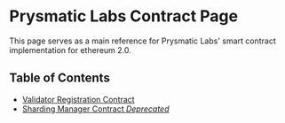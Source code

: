 # Prysmatic Labs Contract Page

This page serves as a main reference for Prysmatic Labs' smart contract implementation for ethereum 2.0.

## Table of Contents

-   [Validator Registration Contract](https://github.com/prysmaticlabs/prysm/blob/master/contracts/validator_registration_contract/README.md)
-   [Sharding Manager Contract *Deprecated*](https://github.com/prysmaticlabs/prysm/blob/master/contracts/sharding_manager_contract/README.md)